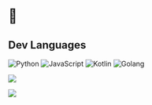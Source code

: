#  👋

## Dev Languages
![Python](https://img.shields.io/badge/-Python-3776ab?style=flat-square&logo=Python&logoColor=white)
![JavaScript](https://img.shields.io/badge/-JavaScript-black?style=flat-square&logo=javascript)
![Kotlin](https://img.shields.io/badge/-Kotlin-0095D5?style=flat-square&logo=Kotlin&logoColor=white)
![Golang](https://img.shields.io/badge/-Golang-00add8?style=flat-square&logo=Go&logoColor=white)

![](https://github-readme-stats.vercel.app/api?username=simsimler&show_icons=true&theme=dark)

![](https://github-readme-stats.vercel.app/api/top-langs/?username=simsimler&layout=compact&theme=dark)
